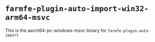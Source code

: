 # `farmfe-plugin-auto-import-win32-arm64-msvc`

This is the aarch64-pc-windows-msvc binary for `farmfe-plugin-auto-import`
